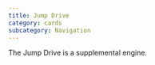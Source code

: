 ```yaml
---
title: Jump Drive
category: cards
subcategory: Navigation
---
```

The Jump Drive is a supplemental engine.
